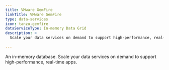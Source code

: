 ```yaml
---
title: VMware GemFire
linkTitle: VMware GemFire
type: data-services
icon: tanzu-gemfire
dataServiceType: In-memory Data Grid
description: >
  Scale your data services on demand to support high-performance, real-time apps.
  
---
```


An in-memory database. Scale your data services on demand to support high-performance, real-time apps.